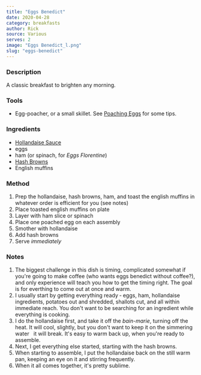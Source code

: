 ```yaml
---
title: "Eggs Benedict"
date: 2020-04-28
category: breakfasts
author: Rick
source: Various
serves: 2
image: "Eggs Benedict_l.png"
slug: "eggs-benedict"
---
```

### Description

A classic breakfast to brighten any morning.

### Tools

* Egg-poacher, or a small skillet.  See [Poaching Eggs](/recipes/tips/poaching-eggs) for some tips.

### Ingredients

* [Hollandaise Sauce](/recipes/sauces/hollandaise)
* eggs
* ham (or spinach, for _Eggs Florentine_)
* [Hash Browns](/recipes/sides/hash-browns)
* English muffins

### Method

1. Prep the hollandaise, hash browns, ham, and toast the english muffins in whatever order is efficient for you (see notes)
1. Place toasted english muffins on plate
1. Layer with ham slice or spinach
1. Place one poached egg on each assembly
1. Smother with hollandaise
1. Add hash browns
1. Serve _immediately_

### Notes
1. The biggest challenge in this dish is timing, complicated somewhat if you're going to make coffee (who wants eggs benedict without coffee?), and only experience will teach you how to get the timing right.  The goal is for everthing to come out at once and warm.
1. I usually start by getting everything ready &dash; eggs, ham, hollandaise ingredients, potatoes out and shredded, shallots cut, and all within immediate reach.  You don't want to be searching for an ingredient while everything is cooking.
1. I do the hollandaise first, and take it off the _bain-marie_, turning off the heat. It will cool, slightly, but you don't want to keep it on the simmering water &nbsp; it will break.  It's easy to warm back up, when you're ready to assemble.
1. Next, I get everything else started, starting with the hash browns.
1. When starting to assemble, I put the hollandaise back on the still warm pan, keeping an eye on it and stirring frequently.
1. When it all comes together, it's pretty sublime.
